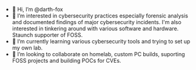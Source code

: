 - 👋 Hi, I’m @darth-fox
- 👀 I’m interested in cybersecurity practices especially forensic analysis and documented findings of major cybersecurity incidents. I'm also interested in tinkering around with various software and hardware. Staunch supporter of FOSS.
- 🌱 I’m currently learning various cybersecurity tools and trying to set up my own lab.
- 💞️ I’m looking to collaborate on homelab, custom PC builds, suporting FOSS projects and building POCs for CVEs.
